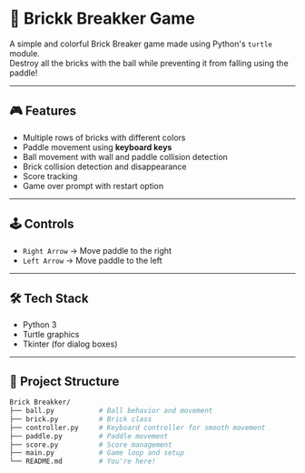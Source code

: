 # 🧱 Brickk Breakker Game

A simple and colorful Brick Breaker game made using Python's `turtle` module.  
Destroy all the bricks with the ball while preventing it from falling using the paddle!

---

## 🎮 Features

- Multiple rows of bricks with different colors
- Paddle movement using **keyboard keys**
- Ball movement with wall and paddle collision detection
- Brick collision detection and disappearance
- Score tracking
- Game over prompt with restart option

---

## 🕹️ Controls

- `Right Arrow` → Move paddle to the right  
- `Left Arrow` → Move paddle to the left

---

## 🛠️ Tech Stack

- Python 3
- Turtle graphics
- Tkinter (for dialog boxes)

---

## 📁 Project Structure

```bash
Brick Breakker/
├── ball.py           # Ball behavior and movement
├── brick.py          # Brick class
├── controller.py     # Keyboard controller for smooth movement
├── paddle.py         # Paddle movement
├── score.py          # Score management
├── main.py           # Game loop and setup
└── README.md         # You're here!
